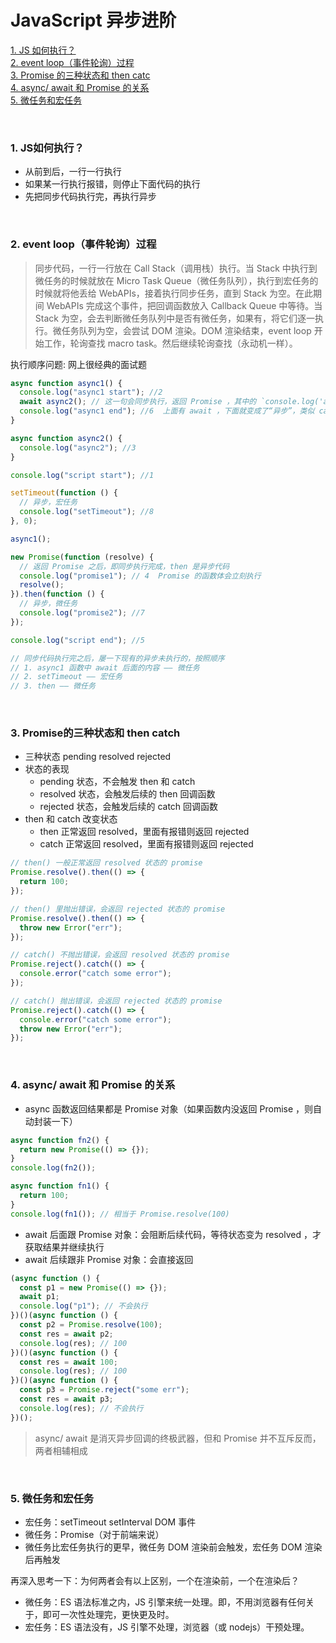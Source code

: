 # JavaScript 异步进阶

[1. JS 如何执行？](#pro1)  
[2. event loop（事件轮询）过程](#pro2)  
[3. Promise 的三种状态和 then catc](#pro3)  
[4. async/ await 和 Promise 的关系](#pro4)  
[5. 微任务和宏任务](#pro5)

<br>

<h3 id="pro1">1. JS如何执行？</h3>

- 从前到后，一行一行执行
- 如果某一行执行报错，则停止下面代码的执行
- 先把同步代码执行完，再执行异步

<br>

<h3 id="pro2">2. event loop（事件轮询）过程</h3>

> 同步代码，一行一行放在 Call Stack（调用栈）执行。当 Stack 中执行到微任务的时候就放在 Micro Task Queue（微任务队列），执行到宏任务的时候就将他丢给 WebAPIs，接着执行同步任务，直到 Stack 为空。在此期间 WebAPIs 完成这个事件，把回调函数放入 Callback Queue 中等待。当 Stack 为空，会去判断微任务队列中是否有微任务，如果有，将它们逐一执行。微任务队列为空，会尝试 DOM 渲染。DOM 渲染结束，event loop 开始工作，轮询查找 macro task。然后继续轮询查找（永动机一样）。

执行顺序问题:
网上很经典的面试题

```js
async function async1() {
  console.log("async1 start"); //2
  await async2(); // 这一句会同步执行，返回 Promise ，其中的 `console.log('async2')` 也会同步执行
  console.log("async1 end"); //6  上面有 await ，下面就变成了“异步”，类似 cakkback 的功能（微任务）
}

async function async2() {
  console.log("async2"); //3
}

console.log("script start"); //1

setTimeout(function () {
  // 异步，宏任务
  console.log("setTimeout"); //8
}, 0);

async1();

new Promise(function (resolve) {
  // 返回 Promise 之后，即同步执行完成，then 是异步代码
  console.log("promise1"); // 4  Promise 的函数体会立刻执行
  resolve();
}).then(function () {
  // 异步，微任务
  console.log("promise2"); //7
});

console.log("script end"); //5

// 同步代码执行完之后，屡一下现有的异步未执行的，按照顺序
// 1. async1 函数中 await 后面的内容 —— 微任务
// 2. setTimeout —— 宏任务
// 3. then —— 微任务
```

<br>

<h3 id="pro3">3. Promise的三种状态和 then catch</h3>

- 三种状态 pending resolved rejected
- 状态的表现
  - pending 状态，不会触发 then 和 catch
  - resolved 状态，会触发后续的 then 回调函数
  - rejected 状态，会触发后续的 catch 回调函数
- then 和 catch 改变状态
  - then 正常返回 resolved，里面有报错则返回 rejected
  - catch 正常返回 resolved，里面有报错则返回 rejected

```js
// then() 一般正常返回 resolved 状态的 promise
Promise.resolve().then(() => {
  return 100;
});

// then() 里抛出错误，会返回 rejected 状态的 promise
Promise.resolve().then(() => {
  throw new Error("err");
});

// catch() 不抛出错误，会返回 resolved 状态的 promise
Promise.reject().catch(() => {
  console.error("catch some error");
});

// catch() 抛出错误，会返回 rejected 状态的 promise
Promise.reject().catch(() => {
  console.error("catch some error");
  throw new Error("err");
});
```

<br>

<h3 id="pro4">4.  async/ await 和 Promise 的关系</h3>

- async 函数返回结果都是 Promise 对象（如果函数内没返回 Promise ，则自动封装一下）

```js
async function fn2() {
  return new Promise(() => {});
}
console.log(fn2());

async function fn1() {
  return 100;
}
console.log(fn1()); // 相当于 Promise.resolve(100)
```

- await 后面跟 Promise 对象：会阻断后续代码，等待状态变为 resolved ，才获取结果并继续执行
- await 后续跟非 Promise 对象：会直接返回

```js
(async function () {
  const p1 = new Promise(() => {});
  await p1;
  console.log("p1"); // 不会执行
})()(async function () {
  const p2 = Promise.resolve(100);
  const res = await p2;
  console.log(res); // 100
})()(async function () {
  const res = await 100;
  console.log(res); // 100
})()(async function () {
  const p3 = Promise.reject("some err");
  const res = await p3;
  console.log(res); // 不会执行
})();
```

> async/ await 是消灭异步回调的终极武器，但和 Promise 并不互斥反而，两者相辅相成

<br>

<h3 id="pro5">5. 微任务和宏任务</h3>

- 宏任务：setTimeout setInterval DOM 事件
- 微任务：Promise（对于前端来说）
- 微任务比宏任务执行的更早，微任务 DOM 渲染前会触发，宏任务 DOM 渲染后再触发

再深入思考一下：为何两者会有以上区别，一个在渲染前，一个在渲染后？

- 微任务：ES 语法标准之内，JS 引擎来统一处理。即，不用浏览器有任何关于，即可一次性处理完，更快更及时。
- 宏任务：ES 语法没有，JS 引擎不处理，浏览器（或 nodejs）干预处理。
